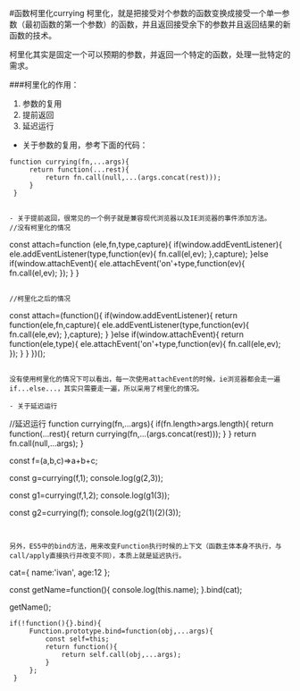 #函数柯里化currying
柯里化，就是把接受对个参数的函数变换成接受一个单一参数（最初函数的第一个参数）的函数，并且返回接受余下的参数并且返回结果的新函数的技术。

柯里化其实是固定一个可以预期的参数，并返回一个特定的函数，处理一批特定的需求。

###柯里化的作用：
1. 参数的复用
2. 提前返回
3. 延迟运行

- 关于参数的复用，参考下面的代码：

```
function currying(fn,...args){
     return function(...rest){
         return fn.call(null,...(args.concat(rest)));
     }
 }


- 关于提前返回，很常见的一个例子就是兼容现代浏览器以及IE浏览器的事件添加方法。
//没有柯里化的情况

```
const attach=function (ele,fn,type,capture){
     if(window.addEventListener){
         ele.addEventListener(type,function(ev){
             fn.call(el,ev);
         },capture);
     }else if(window.attachEvent){
         ele.attachEvent('on'+type,function(ev){
             fn.call(el,ev);
         });
     }
 }
 ```

//柯里化之后的情况

```
const attach=(function(){
     if(window.addEventListener){
         return function(ele,fn,capture){
             ele.addEventListener(type,function(ev){
                 fn.call(ele,ev);
             },capture);
         }
     }else if(window.attachEvent){
         return function(ele,type){
             ele.attachEvent('on'+type,function(ev){
                 fn.call(ele,ev);
             });
         }
     }
 })();
 ```

没有使用柯里化的情况下可以看出，每一次使用attachEvent的时候，ie浏览器都会走一遍if...else...，其实只需要走一遍，所以采用了柯里化的情况。

- 关于延迟运行

```
//延迟运行
function currying(fn,...args){
     if(fn.length>args.length){
         return function(...rest){
             return currying(fn,...(args.concat(rest)));
         }
     }
     return fn.call(null,...args);
 }

 const f=(a,b,c)=>a+b+c;

 const g=currying(f,1);
 console.log(g(2,3));

 const g1=currying(f,1,2);
 console.log(g1(3));

 const g2=currying(f);
 console.log(g2(1)(2)(3));
 ```


另外，ES5中的bind方法，用来改变Function执行时候的上下文（函数主体本身不执行，与call/apply直接执行并改变不同），本质上就是延迟执行。

```
cat={
     name:'ivan',
     age:12
 };

 const getName=function(){
     console.log(this.name);
 }.bind(cat);

 getName();

```
if(!function(){}.bind){
     Function.prototype.bind=function(obj,...args){
         const self=this;
         return function(){
             return self.call(obj,...args);
         }
     };
 }
 ```
